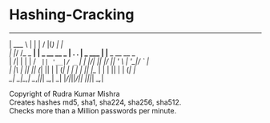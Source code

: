 # Hashing-Cracking

---------------------------------------------------------------------------
| ___ \          | |             |  \/  |(_)     | |                <br />
| |_/ /_   _   __| | _ __  __ _  | .  . | _  ___ | |__   _ __  __ _ <br />
|    /| | | | / _` || '__|/ _` | | |\/| || |/ __|| '_ \ | '__|/ _` |<br />
| |\ \| |_| || (_| || |  | (_| | | |  | || |\__ \| | | || |  | (_| |<br />
\_| \_|\__,_| \__,_||_|   \__,_| \_|  |_/|_||___/|_| |_||_|   \__,_|<br />

Copyright of Rudra Kumar Mishra<br />
Creates hashes md5, sha1, sha224, sha256, sha512.<br />
Checks more than a Million passwords per minute.<br />
